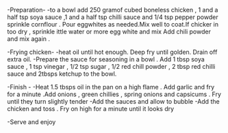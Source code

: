 -Preparation-
-to a bowl add 250 gramof cubed boneless chicken , 1 and a half tsp soya sauce ,1 and a half tsp chilli sauce and 1/4 tsp pepper powder
sprinkle cornflour . Pour eggwhites as needed.Mix well to coat.If chicker in too dry , sprinkle ittle water or more egg white and mix
Add chili powder and mix again .

-Frying chicken-
-heat oil until hot enough. Deep fry until golden. Drain off extra oil.
-Prepare the sauce for seasoning in a bowl . Add 1 tbsp soya sauce , 1 tsp vinegar , 1/2 tsp sugar , 1/2 red chill powder , 2 tbsp red chilli sauce and 2tbsps ketchup to the bowl.

-Finish -
-Heat 1.5 tbsps oil in the pan on a high flame . Add garlic and fry for a minute .Add onions , green chillies , spring onions and capsicums . Fry until they turn slightly tender 
-Add the sauces and allow to bubble 
-Add the chicken and toss . Fry on high for a minute until it looks dry

-Serve and enjoy